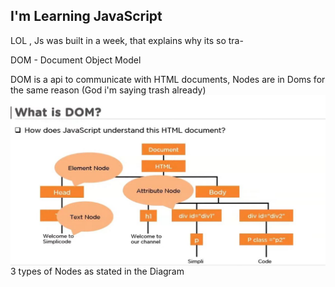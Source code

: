 ## I'm Learning JavaScript
LOL , Js was built in a week, that explains why its so tra-


DOM - Document Object Model

DOM is a api to communicate with HTML documents, Nodes are in Doms for the same reason (God i'm saying trash already)
<img align="center" src="./assets/DOM.JPG" >
3 types of Nodes as stated in the Diagram



